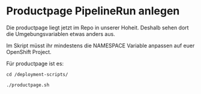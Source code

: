 # Productpage PipelineRun anlegen

Die productpage liegt jetzt im Repo in unserer Hoheit. Deshalb sehen dort die Umgebungsvariablen etwas anders aus.

Im Skript müsst ihr mindestens die NAMESPACE Variable anpassen auf euer OpenShift Project.

Für productpage ist es:

```text
cd /deployment-scripts/
```

```text
./productpage.sh
```

